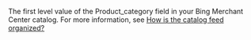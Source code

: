 The first level value of the Product_category field in your Bing Merchant Center catalog. For more information, see  [How is the catalog feed organized?](http://help.bingads.microsoft.com/#apex/3/en/51084/1)

